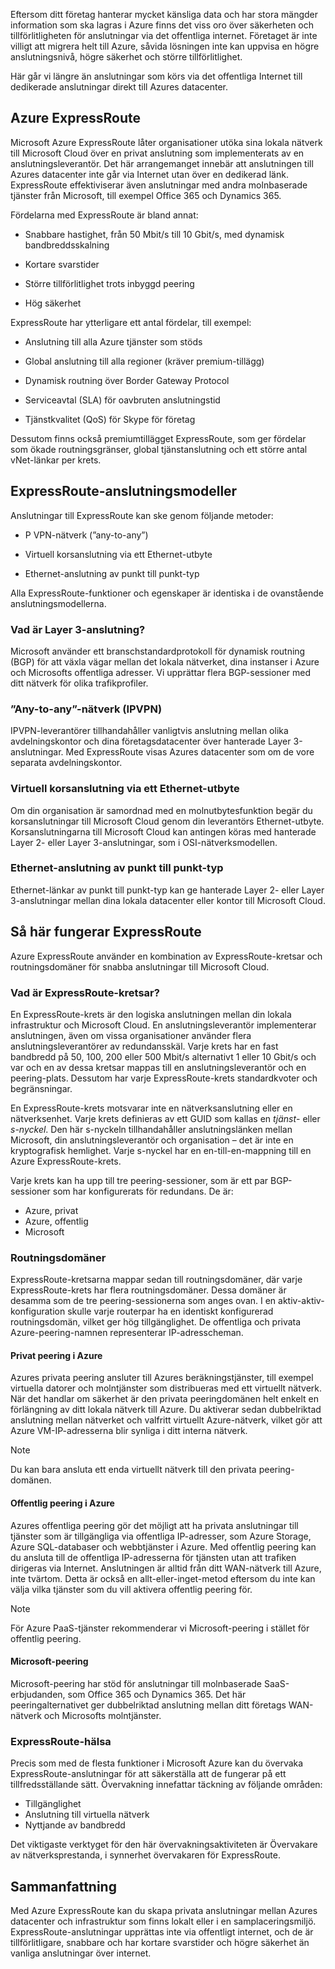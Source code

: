 Eftersom ditt företag hanterar mycket känsliga data och har stora mängder information som ska lagras i Azure finns det viss oro över säkerheten och tillförlitligheten för anslutningar via det offentliga internet. Företaget är inte villigt att migrera helt till Azure, såvida lösningen inte kan uppvisa en högre anslutningsnivå, högre säkerhet och större tillförlitlighet.

Här går vi längre än anslutningar som körs via det offentliga Internet till dedikerade anslutningar direkt till Azures datacenter.

## <a name="azure-expressroute"></a>Azure ExpressRoute

Microsoft Azure ExpressRoute låter organisationer utöka sina lokala nätverk till Microsoft Cloud över en privat anslutning som implementerats av en anslutningsleverantör. Det här arrangemanget innebär att anslutningen till Azures datacenter inte går via Internet utan över en dedikerad länk. ExpressRoute effektiviserar även anslutningar med andra molnbaserade tjänster från Microsoft, till exempel Office 365 och Dynamics 365.

Fördelarna med ExpressRoute är bland annat:

- Snabbare hastighet, från 50 Mbit/s till 10 Gbit/s, med dynamisk bandbreddsskalning

- Kortare svarstider

- Större tillförlitlighet trots inbyggd peering

- Hög säkerhet

ExpressRoute har ytterligare ett antal fördelar, till exempel:

- Anslutning till alla Azure tjänster som stöds

- Global anslutning till alla regioner (kräver premium-tillägg)

- Dynamisk routning över Border Gateway Protocol

- Serviceavtal (SLA) för oavbruten anslutningstid

- Tjänstkvalitet (QoS) för Skype för företag

Dessutom finns också premiumtillägget ExpressRoute, som ger fördelar som ökade routningsgränser, global tjänstanslutning och ett större antal vNet-länkar per krets.

## <a name="expressroute-connectivity-models"></a>ExpressRoute-anslutningsmodeller

Anslutningar till ExpressRoute kan ske genom följande metoder:

- P VPN-nätverk (”any-to-any”)

- Virtuell korsanslutning via ett Ethernet-utbyte

- Ethernet-anslutning av punkt till punkt-typ

 Alla ExpressRoute-funktioner och egenskaper är identiska i de ovanstående anslutningsmodellerna.

### <a name="what-is-layer-3-connectivity"></a>Vad är Layer 3-anslutning?

Microsoft använder ett branschstandardprotokoll för dynamisk routning (BGP) för att växla vägar mellan det lokala nätverket, dina instanser i Azure och Microsofts offentliga adresser. Vi upprättar flera BGP-sessioner med ditt nätverk för olika trafikprofiler.

### <a name="any-to-any-ipvpn-networks"></a>”Any-to-any”-nätverk (IPVPN)

IPVPN-leverantörer tillhandahåller vanligtvis anslutning mellan olika avdelningskontor och dina företagsdatacenter över hanterade Layer 3-anslutningar. Med ExpressRoute visas Azures datacenter som om de vore separata avdelningskontor.

### <a name="virtual-cross-connection-through-an-ethernet-exchange"></a>Virtuell korsanslutning via ett Ethernet-utbyte

Om din organisation är samordnad med en molnutbytesfunktion begär du korsanslutningar till Microsoft Cloud genom din leverantörs Ethernet-utbyte. Korsanslutningarna till Microsoft Cloud kan antingen köras med hanterade Layer 2- eller Layer 3-anslutningar, som i OSI-nätverksmodellen.

### <a name="point-to-point-ethernet-connection"></a>Ethernet-anslutning av punkt till punkt-typ

Ethernet-länkar av punkt till punkt-typ kan ge hanterade Layer 2- eller Layer 3-anslutningar mellan dina lokala datacenter eller kontor till Microsoft Cloud.

## <a name="how-expressroute-works"></a>Så här fungerar ExpressRoute

Azure ExpressRoute använder en kombination av ExpressRoute-kretsar och routningsdomäner för snabba anslutningar till Microsoft Cloud.

### <a name="what-are-expressroute-circuits"></a>Vad är ExpressRoute-kretsar?

En ExpressRoute-krets är den logiska anslutningen mellan din lokala infrastruktur och Microsoft Cloud. En anslutningsleverantör implementerar anslutningen, även om vissa organisationer använder flera anslutningsleverantörer av redundansskäl. Varje krets har en fast bandbredd på 50, 100, 200 eller 500 Mbit/s alternativt 1 eller 10 Gbit/s och var och en av dessa kretsar mappas till en anslutningsleverantör och en peering-plats. Dessutom har varje ExpressRoute-krets standardkvoter och begränsningar.

En ExpressRoute-krets motsvarar inte en nätverksanslutning eller en nätverksenhet. Varje krets definieras av ett GUID som kallas en _tjänst_- eller _s-nyckel_. Den här s-nyckeln tillhandahåller anslutningslänken mellan Microsoft, din anslutningsleverantör och organisation – det är inte en kryptografisk hemlighet. Varje s-nyckel har en en-till-en-mappning till en Azure ExpressRoute-krets.

Varje krets kan ha upp till tre peering-sessioner, som är ett par BGP-sessioner som har konfigurerats för redundans. De är:

- Azure, privat
- Azure, offentlig
- Microsoft

### <a name="routing-domains"></a>Routningsdomäner

ExpressRoute-kretsarna mappar sedan till routningsdomäner, där varje ExpressRoute-krets har flera routningsdomäner. Dessa domäner är desamma som de tre peering-sessionerna som anges ovan. I en aktiv-aktiv-konfiguration skulle varje routerpar ha en identiskt konfigurerad routningsdomän, vilket ger hög tillgänglighet. De offentliga och privata Azure-peering-namnen representerar IP-adresscheman.

#### <a name="azure-private-peering"></a>Privat peering i Azure

Azures privata peering ansluter till Azures beräkningstjänster, till exempel virtuella datorer och molntjänster som distribueras med ett virtuellt nätverk. När det handlar om säkerhet är den privata peeringdomänen helt enkelt en förlängning av ditt lokala nätverk till Azure. Du aktiverar sedan dubbelriktad anslutning mellan nätverket och valfritt virtuellt Azure-nätverk, vilket gör att Azure VM-IP-adresserna blir synliga i ditt interna nätverk.

> [!NOTE]
> Du kan bara ansluta ett enda virtuellt nätverk till den privata peering-domänen.

#### <a name="azure-public-peering"></a>Offentlig peering i Azure

Azures offentliga peering gör det möjligt att ha privata anslutningar till tjänster som är tillgängliga via offentliga IP-adresser, som Azure Storage, Azure SQL-databaser och webbtjänster i Azure. Med offentlig peering kan du ansluta till de offentliga IP-adresserna för tjänsten utan att trafiken dirigeras via Internet. Anslutningen är alltid från ditt WAN-nätverk till Azure, inte tvärtom. Detta är också en allt-eller-inget-metod eftersom du inte kan välja vilka tjänster som du vill aktivera offentlig peering för.

> [!NOTE]
> För Azure PaaS-tjänster rekommenderar vi Microsoft-peering i stället för offentlig peering.

#### <a name="microsoft-peering"></a>Microsoft-peering

Microsoft-peering har stöd för anslutningar till molnbaserade SaaS-erbjudanden, som Office 365 och Dynamics 365. Det här peeringalternativet ger dubbelriktad anslutning mellan ditt företags WAN-nätverk och Microsofts molntjänster.

### <a name="expressroute-health"></a>ExpressRoute-hälsa

Precis som med de flesta funktioner i Microsoft Azure kan du övervaka ExpressRoute-anslutningar för att säkerställa att de fungerar på ett tillfredsställande sätt. Övervakning innefattar täckning av följande områden:

- Tillgänglighet
- Anslutning till virtuella nätverk
- Nyttjande av bandbredd

Det viktigaste verktyget för den här övervakningsaktiviteten är Övervakare av nätverksprestanda, i synnerhet övervakaren för ExpressRoute.

## <a name="summary"></a>Sammanfattning

Med Azure ExpressRoute kan du skapa privata anslutningar mellan Azures datacenter och infrastruktur som finns lokalt eller i en samplaceringsmiljö. ExpressRoute-anslutningar upprättas inte via offentligt internet, och de är tillförlitligare, snabbare och har kortare svarstider och högre säkerhet än vanliga anslutningar över internet.
